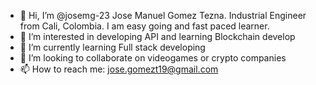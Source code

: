 - 👋 Hi, I’m @josemg-23 Jose Manuel Gomez Tezna. Industrial Engineer from Cali, Colombia. I am easy going and fast paced learner.
- 👀 I’m interested in developing API and learning Blockchain develop
- 🌱 I’m currently learning Full stack developing
- 💞️ I’m looking to collaborate on videogames or crypto companies
- 📫 How to reach me: jose.gomezt19@gmail.com

<!---
josemg-23/josemg-23 is a ✨ special ✨ repository because its `README.md` (this file) appears on your GitHub profile.
You can click the Preview link to take a look at your changes.
--->
